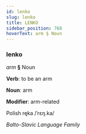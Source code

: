 ```yaml
---
id: lenko
slug: lenko
title: LENKO
sidebar_position: 768
hoverText: arm § Noun
---
```


### lenko

*arm* **§** Noun

**Verb**: to be an arm

**Noun**: arm

**Modifier**: arm-related

Polish ręka /ˈrɛŋ.ka/

*Balto-Slavic Language Family*